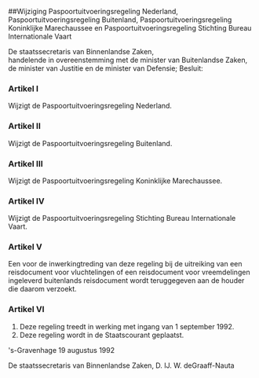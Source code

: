 <meta http-equiv='Content-Type' content='text/html; charset=utf-8' />

##Wijziging Paspoortuitvoeringsregeling Nederland, Paspoortuitvoeringsregeling Buitenland, Paspoortuitvoeringsregeling Koninklijke Marechaussee en Paspoortuitvoeringsregeling Stichting Bureau Internationale Vaart

De staatssecretaris van Binnenlandse Zaken,  
handelende in overeenstemming met de minister van Buitenlandse Zaken, de minister van Justitie en de minister van Defensie;
Besluit:    

### Artikel  I  

Wijzigt de Paspoortuitvoeringsregeling Nederland.   

### Artikel  II  

Wijzigt de Paspoortuitvoeringsregeling Buitenland.   

### Artikel  III  

Wijzigt de Paspoortuitvoeringsregeling Koninklijke Marechaussee.   

### Artikel  IV  

Wijzigt de Paspoortuitvoeringsregeling Stichting Bureau Internationale Vaart.   

### Artikel  V  

Een voor de inwerkingtreding van deze regeling bij de uitreiking van een reisdocument voor vluchtelingen of een reisdocument voor vreemdelingen ingeleverd buitenlands reisdocument wordt teruggegeven aan de houder die daarom verzoekt.  

### Artikel  VI  

1.  Deze regeling treedt in werking met ingang van 1 september 1992.   
2.  Deze regeling wordt in de Staatscourant geplaatst.   

's-Gravenhage 
19 augustus 1992    

De 
staatssecretaris van Binnenlandse Zaken, 
D. IJ. W. deGraaff-Nauta    
